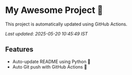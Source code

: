 # My Awesome Project 🚀

This project is automatically updated using GitHub Actions.

_Last updated: 2025-05-20 10:45:49 IST_

## Features
- Auto-update README using Python 🐍
- Auto Git push with GitHub Actions 🤖

